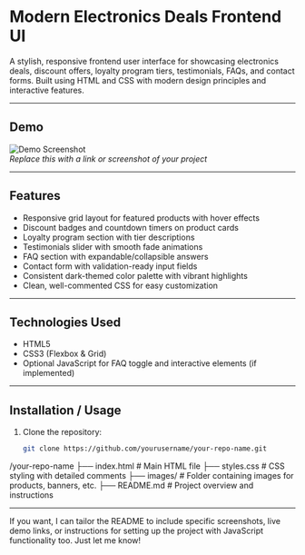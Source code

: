 # Modern Electronics Deals Frontend UI

A stylish, responsive frontend user interface for showcasing electronics deals, discount offers, loyalty program tiers, testimonials, FAQs, and contact forms. Built using HTML and CSS with modern design principles and interactive features.

---

## Demo

![Demo Screenshot](path-to-screenshot-or-gif)  
*Replace this with a link or screenshot of your project*

---

## Features

- Responsive grid layout for featured products with hover effects  
- Discount badges and countdown timers on product cards  
- Loyalty program section with tier descriptions  
- Testimonials slider with smooth fade animations  
- FAQ section with expandable/collapsible answers  
- Contact form with validation-ready input fields  
- Consistent dark-themed color palette with vibrant highlights  
- Clean, well-commented CSS for easy customization  

---

## Technologies Used

- HTML5  
- CSS3 (Flexbox & Grid)  
- Optional JavaScript for FAQ toggle and interactive elements (if implemented)

---

## Installation / Usage

1. Clone the repository:  
   ```bash
   git clone https://github.com/yourusername/your-repo-name.git

/your-repo-name
├── index.html           # Main HTML file
├── styles.css           # CSS styling with detailed comments
├── images/              # Folder containing images for products, banners, etc.
├── README.md            # Project overview and instructions


---

If you want, I can tailor the README to include specific screenshots, live demo links, or instructions for setting up the project with JavaScript functionality too. Just let me know!
